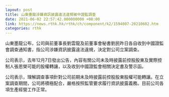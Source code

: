 ```yaml
---
layout: post
title: 山東墨龍涉嫌資訊披露違法違規被中證監調查
date: 2021-06-02 22:57:42.000000000 +08:00
link: https://news.rthk.hk/rthk/ch/component/k2/1594007-20210602.htm
categories: rthk
---
```


山東墨龍公布，公司與前董事長劉雲龍及前董事會秘書劉民昨日各自收到中國證監會調查通知書，指公司涉嫌資訊披露違法違規，決定對公司立案調查。

公司表示，去年12月7日發出公告，內容有關公司未及時披露前控股股東及實際控制人張恩榮可能的股權轉讓，以及收到中國證監會相關決定書及警示函。

公司表示，理解調查事項針對公司前期未及時披露前控股股東股權可能轉讓。在立案調查期間，公司將積極配合，嚴格按照監管要求履行資訊披露義務。目前公司各項生產經營工作正常。
